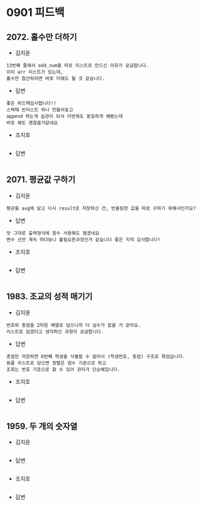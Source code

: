 # 0901 피드백

## 2072. 홀수만 더하기

- 김지윤

```
13번째 줄에서 odd_num을 따로 리스트로 만드신 이유가 궁금합니다.
이미 arr 리스트가 있는데, 
홀수만 합산하려면 바로 더해도 될 것 같습니다.
```

- 답변

```
좋은 피드백감사합니다!!
스택때 빈리스트 하나 만들어놓고 
append 하는게 습관이 되서 이번에도 동일하게 해봤는데 
바로 해도 괜찮을거같네요
```

- 조지호
```
```

- 답변
```
```

## 2071. 평균값 구하기

- 김지윤

```
평균을 avg에 담고 다시 result로 저장하신 건, 반올림한 값을 따로 구하기 위해서인가요?
```

- 답변

```
앗 그대로 출력형식에 함수 사용해도 됐겠네요 
변수 선언 계속 하다보니 불필요한과정인거 같습니다 좋은 지적 감사합니다!
```

- 조지호
```
```

- 답변
```
```

## 1983. 조교의 성적 매기기
- 김지윤

```
번호와 총점을 2차원 배열로 담으니까 더 실수가 없을 거 같아요. 
리스트로 담겠다고 생각하신 과정이 궁금합니다. 
```

- 답변

```
총점만 저장하면 K번째 학생을 식별할 수 없어서 (학생번호, 총점) 구조로 묶었습니다.
튜플 리스트로 담으면 정렬은 점수 기준으로 하고 
조회는 번호 기준으로 할 수 있어 관리가 단순해집니다.
```

- 조지호
```
```

- 답변
```
```

## 1959. 두 개의 숫자열
- 김지윤

```
```

- 답변

```
```

- 조지호
```
```

- 답변
```
```
